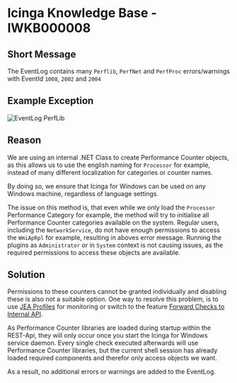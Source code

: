 # Icinga Knowledge Base - IWKB000008

## Short Message

The EventLog contains many `Perflib`, `PerfNet` and `PerfProc` errors/warnings with EventId `1008`, `2002` and `2004`

## Example Exception

![EventLog PerfLib](../images/04_knowledgebase/IWKB000008/01_EventLog_Error.png)

## Reason

We are using an internal .NET Class to create Performance Counter objects, as this allows us to use the english naming for `Processor` for example, instead of many different localization for categories or counter names.

By doing so, we ensure that Icinga for Windows can be used on any Windows machine, regardless of language settings.

The issue on this method is, that even while we only load the `Processor` Performance Category for example, the method will try to initialise all Performance Counter categories available on the system. Regular users, including the `NetworkService`, do not have enough permissions to access the `WmiApRpl` for example, resulting in aboves error message. Running the plugins as `Administrator` or in `System` context is not causing issues, as the required permissions to access these objects are available.

## Solution

Permissions to these counters cannot be granted individually and disabling these is also not a suitable option. One way to resolve this problem, is to use [JEA Profiles](../130-JEA/01-JEA-Profiles.md) for monitoring or switch to the feature [Forward Checks to Internal API](../110-Installation/30-API-Check-Forwarder.md).

As Performance Counter libraries are loaded during startup within the REST-Api, they will only occur once you start the Icinga for Windows service daemon. Every single check executed afterwards will use Performance Counter libraries, but the current shell session has already loaded required components and therefor only access objects we want.

As a result, no additional errors or warnings are added to the EventLog.
